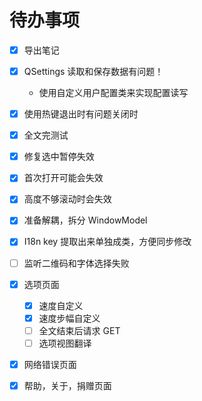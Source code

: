 # 待办事项

- [x] 导出笔记

- [x] QSettings 读取和保存数据有问题！
    - 使用自定义用户配置类来实现配置读写

- [x] 使用热键退出时有问题关闭时

- [x] 全文完测试

- [x] 修复选中暂停失效

- [x] 首次打开可能会失效

- [x] 高度不够滚动时会失效

- [x] 准备解耦，拆分 WindowModel

- [x] I18n key 提取出来单独成类，方便同步修改

- [ ] 监听二维码和字体选择失败

- [x] 选项页面
    - [x] 速度自定义
    - [x] 速度步幅自定义
    - [ ] 全文结束后请求 GET
    - [ ] 选项视图翻译

- [x] 网络错误页面

- [x] 帮助，关于，捐赠页面
